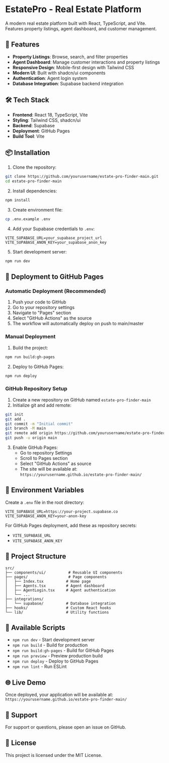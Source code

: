 # EstatePro - Real Estate Platform

A modern real estate platform built with React, TypeScript, and Vite. Features property listings, agent dashboard, and customer management.

## 🚀 Features

- **Property Listings**: Browse, search, and filter properties
- **Agent Dashboard**: Manage customer interactions and property listings
- **Responsive Design**: Mobile-first design with Tailwind CSS
- **Modern UI**: Built with shadcn/ui components
- **Authentication**: Agent login system
- **Database Integration**: Supabase backend integration

## 🛠️ Tech Stack

- **Frontend**: React 18, TypeScript, Vite
- **Styling**: Tailwind CSS, shadcn/ui
- **Backend**: Supabase
- **Deployment**: GitHub Pages
- **Build Tool**: Vite

## 📦 Installation

1. Clone the repository:
```bash
git clone https://github.com/yourusername/estate-pro-finder-main.git
cd estate-pro-finder-main
```

2. Install dependencies:
```bash
npm install
```

3. Create environment file:
```bash
cp .env.example .env
```

4. Add your Supabase credentials to `.env`:
```
VITE_SUPABASE_URL=your_supabase_project_url
VITE_SUPABASE_ANON_KEY=your_supabase_anon_key
```

5. Start development server:
```bash
npm run dev
```

## 🚀 Deployment to GitHub Pages

### Automatic Deployment (Recommended)

1. Push your code to GitHub
2. Go to your repository settings
3. Navigate to "Pages" section
4. Select "GitHub Actions" as the source
5. The workflow will automatically deploy on push to main/master

### Manual Deployment

1. Build the project:
```bash
npm run build:gh-pages
```

2. Deploy to GitHub Pages:
```bash
npm run deploy
```

### GitHub Repository Setup

1. Create a new repository on GitHub named `estate-pro-finder-main`
2. Initialize git and add remote:
```bash
git init
git add .
git commit -m "Initial commit"
git branch -M main
git remote add origin https://github.com/yourusername/estate-pro-finder-main.git
git push -u origin main
```

3. Enable GitHub Pages:
   - Go to repository Settings
   - Scroll to Pages section
   - Select "GitHub Actions" as source
   - The site will be available at: `https://yourusername.github.io/estate-pro-finder-main/`

## 🔧 Environment Variables

Create a `.env` file in the root directory:

```env
VITE_SUPABASE_URL=https://your-project.supabase.co
VITE_SUPABASE_ANON_KEY=your-anon-key
```

For GitHub Pages deployment, add these as repository secrets:
- `VITE_SUPABASE_URL`
- `VITE_SUPABASE_ANON_KEY`

## 📁 Project Structure

```
src/
├── components/ui/          # Reusable UI components
├── pages/                  # Page components
│   ├── Index.tsx          # Home page
│   ├── Agents.tsx         # Agent dashboard
│   ├── AgentLogin.tsx     # Agent authentication
│   └── ...
├── integrations/
│   └── supabase/          # Database integration
├── hooks/                 # Custom React hooks
└── lib/                   # Utility functions
```

## 🎯 Available Scripts

- `npm run dev` - Start development server
- `npm run build` - Build for production
- `npm run build:gh-pages` - Build for GitHub Pages
- `npm run preview` - Preview production build
- `npm run deploy` - Deploy to GitHub Pages
- `npm run lint` - Run ESLint

## 🌐 Live Demo

Once deployed, your application will be available at:
`https://yourusername.github.io/estate-pro-finder-main/`

## 📧 Support

For support or questions, please open an issue on GitHub.

## 📄 License

This project is licensed under the MIT License.
